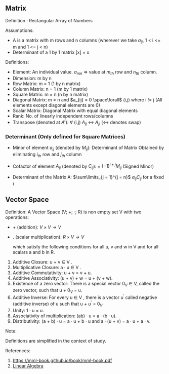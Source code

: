 ## Matrix

Definition : Rectangular Array of Numbers

Assumptions:

* A is a matrix with m rows and n columns (wherever we take $a_{ij}$, 1 < i <= m and 1 <= j < n)
* Determinant of a 1 by 1 matrix [x] = x

Definitions:

* Element: An individual value. $a_{mn}$ => value at $m_{th}$ row and $n_{th}$ column.
* Dimension: m by n
* Row Matrix: m = 1 (1 by n matrix)
* Column Matrix: n = 1 (m by 1 matrix)
* Square Matrix: m = n (n by n matrix)
* Diagonal Matrix: m = n and $a_{ij} = 0 \space\forall$ (i,j) where i != j (All elements except diagonal elements are 0)
* Scalar Matrix: Diagonal Matrix with equal diagonal elements
* Rank: No. of linearly independent rows/columns
* Transpose (denoted at $A^t$): $\forall$ (i,j) $A_{ij}$ <-> $A_{ji}$ (<-> denotes swap)

### Determinant (Only defined for Square Matrices)


* Minor of element $a_{ij}$ (denoted by $M_{ij}$): Determinant of Matrix Obtained by eliminating $i_{th}$ row and $j_{th}$ column
* Cofactor of element $A_{ij}$ (denoted by $C_{ij}$): = $(-1)^{i+j} M_{ij}$ (Signed Minor)

* Determinant of the Matrix A: $\sum\limits_{j = 1}^{j = n}$ $a_{ij} C_{ij}$ for a fixed i

## Vector Space

Definition: A Vector Space (V; +; ·; R) is non empty set V with two operations:

* $+$ (addition): $V \times V \rightarrow V$
* $.$ (scalar multiplication): $R \times V \rightarrow V$

  which satisfy the following conditions for all u, v and w in V and for all scalars a
and b in R.

1. Additive Closure: u + v ∈ V .
2. Multiplicative Closure: a · u ∈ V .
3. Additive Commutativity: u + v = v + u.
4. Additive Associativity: (u + v) + w = u + (v + w).
5. Existence of a zero vector: There is a special vector $0_{V}$ ∈ V, called the zero vector, such that u + $0_{V}$ = u.
6. Additive Inverse: For every u ∈ V , there is a vector $u^{'}$ called negative (additive inverse) of u such that u + $u^{'}$ = $0_{V}$
7. Unity: 1 · u = u.
8. Associativity of multiplication: (ab) · u = a · (b · u).
9. Distributivity: (a + b) · u = a · u + b · u and a · (u + v) = a · u + a · v.

Note:

Definitions are simplified in the context of study. 

References:

1. https://mml-book.github.io/book/mml-book.pdf
2. [Linear Algebra](https://drive.google.com/file/d/1jaP-zhFtY6xxnjzt-Tqu38seLamiDHmW/view)



